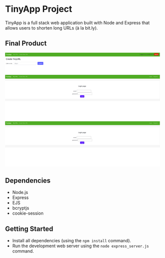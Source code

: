 # TinyApp Project

TinyApp is a full stack web application built with Node and Express that allows users to shorten long URLs (à la bit.ly).

## Final Product

!["Screenshot of urls page"](https://github.com/mrludovicc/tinyapp/blob/master/docs/create_new_url.png?raw=true)
!["Screenshot of create new url page"](https://github.com/mrludovicc/tinyapp/blob/master/docs/login_page.png?raw=true)
!["Screenshot of login page"](https://github.com/mrludovicc/tinyapp/blob/master/docs/login_page.png?raw=true)

## Dependencies

- Node.js
- Express
- EJS
- bcryptjs
- cookie-session

## Getting Started

- Install all dependencies (using the `npm install` command).
- Run the development web server using the `node express_server.js` command.
